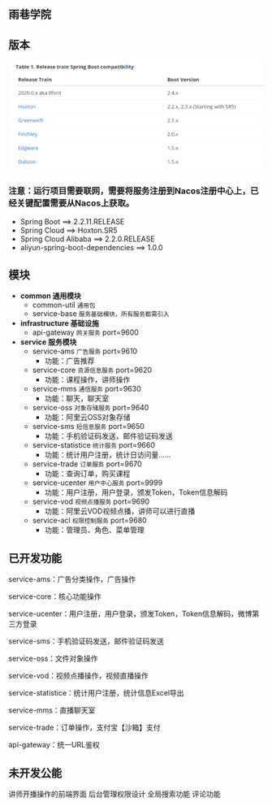 ## 雨巷学院

## 版本

![版本](./image/001.png)


### 注意：运行项目需要联网，需要将服务注册到Nacos注册中心上，已经关键配置需要从Nacos上获取。

* Spring Boot          ==> 2.2.11.RELEASE
* Spring Cloud         ==> Hoxton.SR5
* Spring Cloud Alibaba ==> 2.2.0.RELEASE
* aliyun-spring-boot-dependencies ==> 1.0.0

## 模块
* **common 通用模块**
    * common-util `通用包`
    * service-base `服务基础模块，所有服务都需引入`
* **infrastructure 基础设施**
    * api-gateway `网关服务`    port=9600
* **service 服务模块**
    * service-ams           `广告服务` port=9610
        * 功能：广告推荐
    * service-core          `资源信息服务` port=9620
        * 功能：课程操作，讲师操作
    * service-mms           `通信服务` port=9630
        * 功能：聊天，聊天室
    * service-oss           `对象存储服务` port=9640
        * 功能：阿里云OSS对象存储
    * service-sms           `短信息服务` port=9650
        * 功能：手机验证码发送，邮件验证码发送
    * service-statistice    `统计服务` port=9660
        * 功能：统计用户注册，统计日访问量......
    * service-trade         `订单服务` port=9670
        * 功能：查询订单，购买课程
    * service-ucenter       `用户中心服务` port=9999
        * 功能：用户注册，用户登录，颁发Token，Token信息解码
    * service-vod           `视频点播服务` port=9690
        * 功能：阿里云VOD视频点播，讲师可以进行直播
    * service-acl           `权限控制服务` port=9680
        * 功能：管理员、角色、菜单管理

    
    
## 已开发功能

service-ams：广告分类操作，广告操作

service-core：核心功能操作

service-ucenter：用户注册，用户登录，颁发Token，Token信息解码，微博第三方登录

service-sms：手机验证码发送，邮件验证码发送

service-oss：文件对象操作

service-vod：视频点播操作，视频直播操作

service-statistice：统计用户注册，统计信息Excel导出

service-mms：直播聊天室

service-trade：订单操作，支付宝【沙箱】支付

api-gateway：统一URL鉴权


## 未开发公能

讲师开播操作的前端界面
后台管理权限设计
全局搜索功能
评论功能

